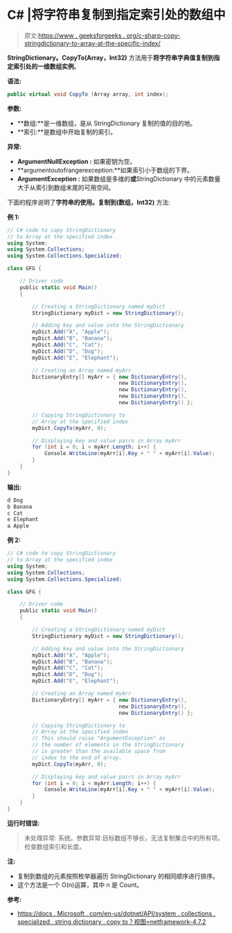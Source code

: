 # C# |将字符串复制到指定索引处的数组中

> 原文:[https://www . geeksforgeeks . org/c-sharp-copy-stringdictionary-to-array-at-the-specific-index/](https://www.geeksforgeeks.org/c-sharp-copy-stringdictionary-to-array-at-the-specified-index/)

**StringDictionary。CopyTo(Array，Int32)** 方法用于**将字符串字典值复制到指定索引处的一维数组实例**。

**语法:**

```cs
public virtual void CopyTo (Array array, int index);

```

**参数:**

*   **数组:**是一维数组，是从 StringDictionary 复制的值的目的地。
*   **索引:**是数组中开始复制的索引。

**异常:**

*   **ArgumentNullException :** 如果密钥为空。
*   **argumentoutofrangerexception:**如果索引小于数组的下界。
*   **ArgumentException :** 如果数组是多维的**或**StringDictionary 中的元素数量大于从索引到数组末尾的可用空间。

下面的程序说明了**字符串的使用。复制到(数组，Int32)** 方法:

**例 1:**

```cs
// C# code to copy StringDictionary
// to Array at the specified index
using System;
using System.Collections;
using System.Collections.Specialized;

class GFG {

    // Driver code
    public static void Main()
    {

        // Creating a StringDictionary named myDict
        StringDictionary myDict = new StringDictionary();

        // Adding key and value into the StringDictionary
        myDict.Add("A", "Apple");
        myDict.Add("B", "Banana");
        myDict.Add("C", "Cat");
        myDict.Add("D", "Dog");
        myDict.Add("E", "Elephant");

        // Creating an Array named myArr
        DictionaryEntry[] myArr = { new DictionaryEntry(),
                                    new DictionaryEntry(),
                                    new DictionaryEntry(),
                                    new DictionaryEntry(),
                                    new DictionaryEntry() };

        // Copying StringDictionary to
        // Array at the specified index
        myDict.CopyTo(myArr, 0);

        // Displaying key and value pairs in Array myArr
        for (int i = 0; i < myArr.Length; i++) {
            Console.WriteLine(myArr[i].Key + " " + myArr[i].Value);
        }
    }
}
```

**输出:**

```cs
d Dog
b Banana
c Cat
e Elephant
a Apple

```

**例 2:**

```cs
// C# code to copy StringDictionary
// to Array at the specified index
using System;
using System.Collections;
using System.Collections.Specialized;

class GFG {

    // Driver code
    public static void Main()
    {

        // Creating a StringDictionary named myDict
        StringDictionary myDict = new StringDictionary();

        // Adding key and value into the StringDictionary
        myDict.Add("A", "Apple");
        myDict.Add("B", "Banana");
        myDict.Add("C", "Cat");
        myDict.Add("D", "Dog");
        myDict.Add("E", "Elephant");

        // Creating an Array named myArr
        DictionaryEntry[] myArr = { new DictionaryEntry(),
                                    new DictionaryEntry(),
                                    new DictionaryEntry() };

        // Copying StringDictionary to
        // Array at the specified index
        // This should raise "ArgumentException" as
        // the number of elements in the StringDictionary
        // is greater than the available space from
        // index to the end of array.
        myDict.CopyTo(myArr, 0);

        // Displaying key and value pairs in Array myArr
        for (int i = 0; i < myArr.Length; i++) {
            Console.WriteLine(myArr[i].Key + " " + myArr[i].Value);
        }
    }
}
```

**运行时错误:**

> 未处理异常:
> 系统。参数异常:目标数组不够长，无法复制集合中的所有项。检查数组索引和长度。

**注:**

*   复制到数组的元素按照枚举器遍历 StringDictionary 的相同顺序进行排序。
*   这个方法是一个 O(n)运算，其中 n 是 Count。

**参考:**

*   [https://docs . Microsoft . com/en-us/dotnet/API/system . collections . specialized . string dictionary . copy to？视图=netframework-4.7.2](https://docs.microsoft.com/en-us/dotnet/api/system.collections.specialized.stringdictionary.copyto?view=netframework-4.7.2)